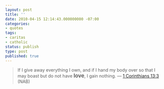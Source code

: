 ```yaml
---
layout: post
title: ''
date: 2010-04-15 12:14:43.000000000 -07:00
categories:
- quotes
tags:
- caritas
- catholic
status: publish
type: post
published: true
---
```

> If I give away everything I own, and if I hand my body over so that I may boast but do not have <big><strong>love</strong></big>, I gain nothing.
&mdash; [1 Corinthians 13:3](http://www.usccb.org/nab/bible/1corinthians/1corinthians13.htm#v3) (NAB)
